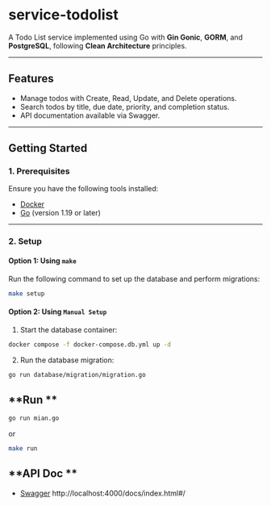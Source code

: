 # service-todolist

A Todo List service implemented using Go with **Gin Gonic**, **GORM**, and **PostgreSQL**, following **Clean Architecture** principles.

---

## **Features**

- Manage todos with Create, Read, Update, and Delete operations.
- Search todos by title, due date, priority, and completion status.
- API documentation available via Swagger.

---

## **Getting Started**

### **1. Prerequisites**

Ensure you have the following tools installed:

- [Docker](https://www.docker.com/)
- [Go](https://golang.org/) (version 1.19 or later)

---

### **2. Setup**

#### **Option 1: Using `make`**

Run the following command to set up the database and perform migrations:

```bash
make setup
```

#### **Option 2: Using `Manual Setup`**

1. Start the database container:

```bash
docker compose -f docker-compose.db.yml up -d
```

2. Run the database migration:

```bash
go run database/migration/migration.go
```

## **Run **

```bash
go run mian.go
```

or

```bash
make run
```

## **API Doc **

- [Swagger](http://localhost:4000/docs/index.html#/) http://localhost:4000/docs/index.html#/
